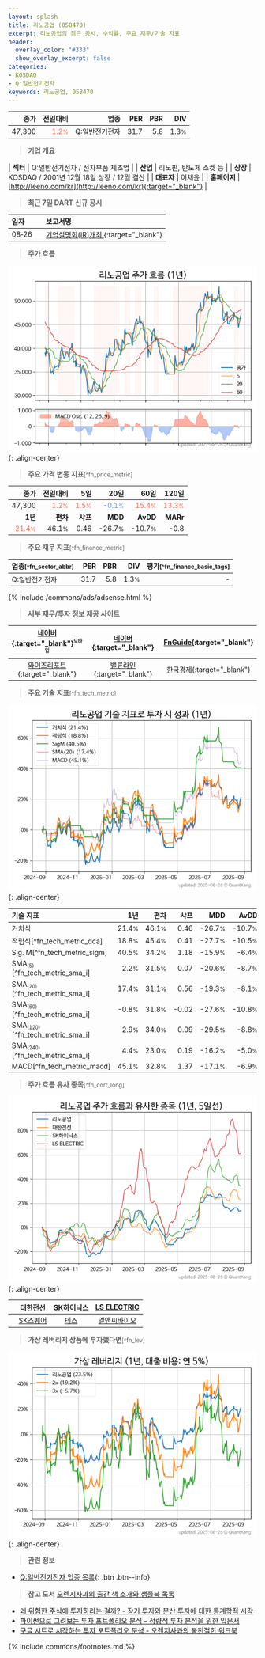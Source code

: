 ```yaml
---
layout: splash
title: 리노공업 (058470)
excerpt: 리노공업의 최근 공시, 수익률, 주요 재무/기술 지표
header:
  overlay_color: "#333"
  show_overlay_excerpt: false
categories:
- KOSDAQ
- Q:일반전기전자
keywords: 리노공업, 058470
---
```


| **종가** | **전일대비** | **업종** | **PER** | **PBR** | **DIV** |
| -------: | -----------: | -------: | ------: | ------: | ------: |
| 47,300 | <span style="color: tomato">1.2<small>%</small></span> | Q:일반전기전자 | 31.7 | 5.8 | 1.3<small>%</small> |

<!-- more -->


> **기업 개요**<a id="company"></a>

| <span style="white-space:nowrap;">**섹터**</span> | Q:일반전기전자 / 전자부품 제조업 |
| <span style="white-space:nowrap;">**산업**</span> | 리노핀, 반도체 소켓 등 |
| <span style="white-space:nowrap;">**상장**</span> | KOSDAQ / 2001년 12월 18일 상장 / 12월 결산 |
| <span style="white-space:nowrap;">**대표자**</span> | 이채윤 |
| <span style="white-space:nowrap;">**홈페이지**</span> | [http://leeno.com/kr](http://leeno.com/kr){:target="_blank"} |


> **최근 7일 DART 신규 공시**<a id="dart"></a>

| **일자** |      | **보고서명** |
| :------- | :--- | :----------- |
| 08&#x2011;26 | | [기업설명회(IR)개최              ](https://dart.fss.or.kr/dsaf001/main.do?rcpNo=20250826900154){:target="_blank"} |


> **주가 흐름**<a id="price"></a>

![058470](/stock/images/058470.png){: .align-center}


> **주요 가격 변동 지표**<small>[^fn_price_metric]</small>

| **종가** | **전일대비** | **5일** | **20일** | **60일** | **120일** |
| -------: | -----------: | ------: | -------: | -------: | --------: |
| 47,300 | <span style="color: tomato">1.2<small>%</small></span> | <span style="color: tomato">1.5<small>%</small></span> | <span style="color: cornflowerblue">-0.1<small>%</small></span> | <span style="color: tomato">15.4<small>%</small></span> | <span style="color: tomato">13.3<small>%</small></span> |
| **1년** | **편차** | **샤프** | **MDD** | **AvDD** | **MARr** |
| <span style="color: tomato">21.4<small>%</small></span> | 46.1<small>%</small> | 0.46 | -26.7<small>%</small> | -10.7<small>%</small> | -0.8 |


> **주요 재무 지표**<small>[^fn_finance_metric]</small>

| **업종**<small>[^fn_sector_abbr]</small> | **PER** | **PBR** | **DIV** | **평가**<small>[^fn_finance_basic_tags]</small> |
| :--------------------------------------- | ------: | ------: | ------: | ----------------------------------------------: |
| Q:일반전기전자 | 31.7 | 5.8 | 1.3<small>%</small> | - |



{% include /commons/ads/adsense.html %}

> **세부 재무/투자 정보 제공 사이트**

| [네이버](https://m.stock.naver.com/domestic/stock/058470/finance/summary){:target="_blank"}<sup><small>모바일</small></sup> | [네이버](https://finance.naver.com/item/coinfo.naver?code=058470){:target="_blank"} | [FnGuide](https://comp.fnguide.com/SVO2/ASP/SVD_Invest.asp?gicode=A058470&MenuYn=Y){:target="_blank"} |
| :---: | :---: | :---: |
| [와이즈리포트](https://comp.wisereport.co.kr/company/c1040001.aspx?cmp_cd=058470){:target="_blank"} | [밸류라인](https://www.valueline.co.kr/finance/summary/058470){:target="_blank"} | [한국경제](https://markets.hankyung.com/stock/058470/financial-summary){:target="_blank"} |


> **주요 기술 지표**<small>[^fn_tech_metric]</small>


![058470](/stock/images/058470_tech.png){: .align-center}

| **기술 지표** | **1년** | **편차** | **샤프** | **MDD** | **AvDD** |
| :------------ | ------: | -----------: | -------: | ------: | -------: |
| 거치식 | 21.4<small>%</small> | 46.1<small>%</small> | 0.46 | -26.7<small>%</small> | -10.7<small>%</small> |
| 적립식[^fn_tech_metric_dca] | 18.8<small>%</small> | 45.4<small>%</small> | 0.41 | -27.7<small>%</small> | -10.5<small>%</small> |
| Sig. M[^fn_tech_metric_sigm] | 40.5<small>%</small> | 34.2<small>%</small> | 1.18 | -15.9<small>%</small> | -6.4<small>%</small> |
| SMA<small><sub>(5)</sub></small>[^fn_tech_metric_sma_i] | 2.2<small>%</small> | 31.5<small>%</small> | 0.07 | -20.6<small>%</small> | -8.7<small>%</small> |
| SMA<small><sub>(20)</sub></small>[^fn_tech_metric_sma_i] | 17.4<small>%</small> | 31.1<small>%</small> | 0.56 | -19.3<small>%</small> | -8.1<small>%</small> |
| SMA<small><sub>(60)</sub></small>[^fn_tech_metric_sma_i] | -0.8<small>%</small> | 31.8<small>%</small> | -0.02 | -27.6<small>%</small> | -10.8<small>%</small> |
| SMA<small><sub>(120)</sub></small>[^fn_tech_metric_sma_i] | 2.9<small>%</small> | 34.0<small>%</small> | 0.09 | -29.5<small>%</small> | -8.8<small>%</small> |
| SMA<small><sub>(240)</sub></small>[^fn_tech_metric_sma_i] | 4.4<small>%</small> | 23.0<small>%</small> | 0.19 | -16.2<small>%</small> | -5.0<small>%</small> |
| MACD[^fn_tech_metric_macd] | 45.1<small>%</small> | 32.8<small>%</small> | 1.37 | -17.1<small>%</small> | -6.9<small>%</small> |


> **주가 흐름 유사 종목**<a id="corr"></a><small>[^fn_corr_long]</small>

![058470](/stock/images/058470_corr.png){: .align-center}

|       | [대한전선](/001440/) | [SK하이닉스](/000660/) | [LS ELECTRIC](/010120/) |
| :---: | :------------------------------------: | :------------------------------------: | :------------------------------------: |
|       | [SK스퀘어](/402340/) | [테스](/095610/) | [엘앤씨바이오](/290650/) |


> **가상 레버리지 상품에 투자했다면**<a id="2x"></a><small>[^fn_lev]</small>

![058470](/stock/images/058470_2x.png){: .align-center}


> **관련 정보**

- [Q:일반전기전자 업종 목록](/stats/sector/kosdaq_업종_일반전기전자_종목/){: .btn .btn--info}

> **참고 도서** [오렌지사과의 출간 책 소개와 샘플북 목록](https://kongdori.tistory.com/691)

- [왜 위험한 주식에 투자하라는 걸까? - 장기 투자와 분산 투자에 대한 통계학적 시각](https://kongdori.tistory.com/421)
- [파이썬으로 그려보는 투자 포트폴리오 분석  - 정량적 투자 분석을 위한 입문서](https://kongdori.tistory.com/643)
- [구글 시트로 시작하는 투자 포트폴리오 분석 - 오렌지사과의 불친절한 워크북](https://kongdori.tistory.com/449)


{% include commons/footnotes.md %}